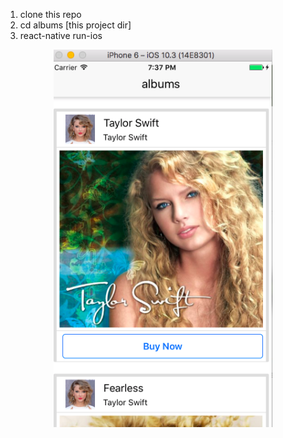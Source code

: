 1. clone this repo
2. cd albums [this project dir]
3. react-native run-ios


<p align="center">
  <img src="./screenShot.png" width="350"/>
</p>

